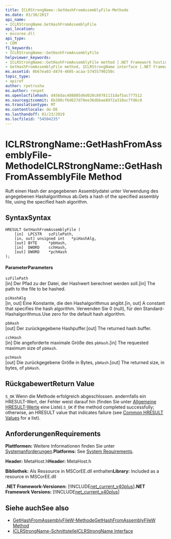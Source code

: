 ```yaml
---
title: ICLRStrongName::GetHashFromAssemblyFile-Methode
ms.date: 03/30/2017
api_name:
- ICLRStrongName.GetHashFromAssemblyFile
api_location:
- mscoree.dll
api_type:
- COM
f1_keywords:
- ICLRStrongName::GetHashFromAssemblyFile
helpviewer_keywords:
- ICLRStrongName::GetHashFromAssemblyFile method [.NET Framework hosting]
- GetHashFromAssemblyFile method, ICLRStrongName interface [.NET Framework hosting]
ms.assetid: 0b67ea03-d474-4605-acaa-57455790250c
topic_type:
- apiref
author: rpetrusha
ms.author: ronpet
ms.openlocfilehash: d456dac488805d6d028c89781131daf5ac777512
ms.sourcegitcommit: 6b308cf6d627d78ee36dbbae8972a310ac7fd6c8
ms.translationtype: MT
ms.contentlocale: de-DE
ms.lasthandoff: 01/23/2019
ms.locfileid: "54504235"
---
```

# <a name="iclrstrongnamegethashfromassemblyfile-method"></a><span data-ttu-id="0a478-102">ICLRStrongName::GetHashFromAssemblyFile-Methode</span><span class="sxs-lookup"><span data-stu-id="0a478-102">ICLRStrongName::GetHashFromAssemblyFile Method</span></span>
<span data-ttu-id="0a478-103">Ruft einen Hash der angegebenen Assemblydatei unter Verwendung des angegebenen Hashalgorithmus ab.</span><span class="sxs-lookup"><span data-stu-id="0a478-103">Gets a hash of the specified assembly file, using the specified hash algorithm.</span></span>  
  
## <a name="syntax"></a><span data-ttu-id="0a478-104">Syntax</span><span class="sxs-lookup"><span data-stu-id="0a478-104">Syntax</span></span>  
  
```  
HRESULT GetHashFromAssemblyFile (  
    [in]  LPCSTR   szFilePath,  
    [in, out] unsigned int   *piHashAlg,  
    [out] BYTE     *pbHash,  
    [in]  DWORD    cchHash,  
    [out] DWORD    *pchHash  
);  
```  
  
#### <a name="parameters"></a><span data-ttu-id="0a478-105">Parameter</span><span class="sxs-lookup"><span data-stu-id="0a478-105">Parameters</span></span>  
 `szFilePath`  
 <span data-ttu-id="0a478-106">[in] Der Pfad zu der Datei, der Hashwert berechnet werden soll.</span><span class="sxs-lookup"><span data-stu-id="0a478-106">[in] The path to the file to be hashed.</span></span>  
  
 `piHashAlg`  
 <span data-ttu-id="0a478-107">[in, out] Eine Konstante, die den Hashalgorithmus angibt.</span><span class="sxs-lookup"><span data-stu-id="0a478-107">[in, out] A constant that specifies the hash algorithm.</span></span> <span data-ttu-id="0a478-108">Verwenden Sie 0 (null), für den Standard-Hashalgorithmus.</span><span class="sxs-lookup"><span data-stu-id="0a478-108">Use zero for the default hash algorithm.</span></span>  
  
 `pbHash`  
 <span data-ttu-id="0a478-109">[out] Der zurückgegebene Hashpuffer.</span><span class="sxs-lookup"><span data-stu-id="0a478-109">[out] The returned hash buffer.</span></span>  
  
 `cchHash`  
 <span data-ttu-id="0a478-110">[in] Die angeforderte maximale Größe des `pbHash`.</span><span class="sxs-lookup"><span data-stu-id="0a478-110">[in] The requested maximum size of `pbHash`.</span></span>  
  
 `pchHash`  
 <span data-ttu-id="0a478-111">[out] Die zurückgegebene Größe in Bytes, `pbHash`.</span><span class="sxs-lookup"><span data-stu-id="0a478-111">[out] The returned size, in bytes, of `pbHash`.</span></span>  
  
## <a name="return-value"></a><span data-ttu-id="0a478-112">Rückgabewert</span><span class="sxs-lookup"><span data-stu-id="0a478-112">Return Value</span></span>  
 <span data-ttu-id="0a478-113">`S_OK` Wenn die Methode erfolgreich abgeschlossen. andernfalls ein HRESULT-Wert, der Fehler weist darauf hin (finden Sie unter [Allgemeine HRESULT-Werte](https://go.microsoft.com/fwlink/?LinkId=213878) eine Liste).</span><span class="sxs-lookup"><span data-stu-id="0a478-113">`S_OK` if the method completed successfully; otherwise, an HRESULT value that indicates failure (see [Common HRESULT Values](https://go.microsoft.com/fwlink/?LinkId=213878) for a list).</span></span>  
  
## <a name="requirements"></a><span data-ttu-id="0a478-114">Anforderungen</span><span class="sxs-lookup"><span data-stu-id="0a478-114">Requirements</span></span>  
 <span data-ttu-id="0a478-115">**Plattformen:** Weitere Informationen finden Sie unter [Systemanforderungen](../../../../docs/framework/get-started/system-requirements.md).</span><span class="sxs-lookup"><span data-stu-id="0a478-115">**Platforms:** See [System Requirements](../../../../docs/framework/get-started/system-requirements.md).</span></span>  
  
 <span data-ttu-id="0a478-116">**Header:** MetaHost.h</span><span class="sxs-lookup"><span data-stu-id="0a478-116">**Header:** MetaHost.h</span></span>  
  
 <span data-ttu-id="0a478-117">**Bibliothek:** Als Ressource in MSCorEE.dll enthalten</span><span class="sxs-lookup"><span data-stu-id="0a478-117">**Library:** Included as a resource in MSCorEE.dll</span></span>  
  
 <span data-ttu-id="0a478-118">**.NET Framework-Versionen:** [!INCLUDE[net_current_v40plus](../../../../includes/net-current-v40plus-md.md)]</span><span class="sxs-lookup"><span data-stu-id="0a478-118">**.NET Framework Versions:** [!INCLUDE[net_current_v40plus](../../../../includes/net-current-v40plus-md.md)]</span></span>  
  
## <a name="see-also"></a><span data-ttu-id="0a478-119">Siehe auch</span><span class="sxs-lookup"><span data-stu-id="0a478-119">See also</span></span>
- [<span data-ttu-id="0a478-120">GetHashFromAssemblyFileW-Methode</span><span class="sxs-lookup"><span data-stu-id="0a478-120">GetHashFromAssemblyFileW Method</span></span>](../../../../docs/framework/unmanaged-api/hosting/iclrstrongname-gethashfromassemblyfilew-method.md)
- [<span data-ttu-id="0a478-121">ICLRStrongName-Schnittstelle</span><span class="sxs-lookup"><span data-stu-id="0a478-121">ICLRStrongName Interface</span></span>](../../../../docs/framework/unmanaged-api/hosting/iclrstrongname-interface.md)
